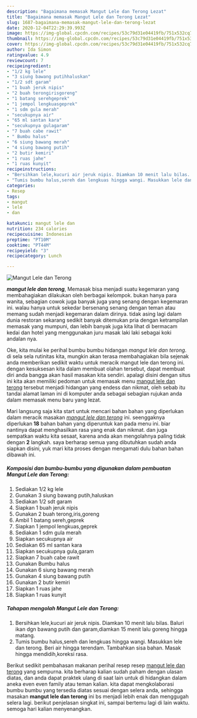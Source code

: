 ```yaml
---
description: "Bagaimana memasak Mangut Lele dan Terong Lezat"
title: "Bagaimana memasak Mangut Lele dan Terong Lezat"
slug: 1687-bagaimana-memasak-mangut-lele-dan-terong-lezat
date: 2020-12-04T22:29:39.993Z
image: https://img-global.cpcdn.com/recipes/53c79d31e04419fb/751x532cq70/mangut-lele-dan-terong-foto-resep-utama.jpg
thumbnail: https://img-global.cpcdn.com/recipes/53c79d31e04419fb/751x532cq70/mangut-lele-dan-terong-foto-resep-utama.jpg
cover: https://img-global.cpcdn.com/recipes/53c79d31e04419fb/751x532cq70/mangut-lele-dan-terong-foto-resep-utama.jpg
author: Ida Simon
ratingvalue: 4.9
reviewcount: 7
recipeingredient:
- "1/2 kg lele"
- "3 siung bawang putihhaluskan"
- "1/2 sdt garam"
- "1 buah jeruk nipis"
- "2 buah terongirisgoreng"
- "1 batang serehgeprek"
- "1 jempol lengkuasgeprek"
- "1 sdm gula merah"
- "secukupnya air"
- "65 ml santan kara"
- "secukupnya gulagaram"
- "7 buah cabe rawit"
- " Bumbu halus"
- "6 siung bawang merah"
- "4 siung bawang putih"
- "2 butir kemiri"
- "1 ruas jahe"
- "1 ruas kunyit"
recipeinstructions:
- "Bersihkan lele,kucuri air jeruk nipis. Diamkan 10 menit lalu bilas. Baluri ikan dgn bawang putih dan garam,diamkan 15 menit lalu goreng hingga matang."
- "Tumis bumbu halus,sereh dan lengkuas hingga wangi. Masukkan lele dan terong. Beri air hingga terendam. Tambahkan sisa bahan. Masak hingga mendidih,koreksi rasa."
categories:
- Resep
tags:
- mangut
- lele
- dan

katakunci: mangut lele dan 
nutrition: 234 calories
recipecuisine: Indonesian
preptime: "PT10M"
cooktime: "PT44M"
recipeyield: "3"
recipecategory: Lunch

---
```



![Mangut Lele dan Terong](https://img-global.cpcdn.com/recipes/53c79d31e04419fb/751x532cq70/mangut-lele-dan-terong-foto-resep-utama.jpg)

<b><i>mangut lele dan terong</i></b>, Memasak bisa menjadi suatu kegemaran yang membahagiakan dilakukan oleh berbagai kelompok. bukan hanya para wanita, sebagian cowok juga banyak juga yang senang dengan kegemaran ini. walau hanya untuk sekedar bersenang senang dengan teman atau memang sudah menjadi kegemaran dalam dirinya. tidak asing lagi dalam dunia restoran sekarang sedikit banyak ditemukan pria dengan ketrampilan memasak yang mumpuni, dan lebih banyak juga kita lihat di bermacam kedai dan hotel yang menggunakan juru masak laki laki sebagai koki andalan nya.



Oke, kita mulai ke perihal bumbu bumbu hidangan <i>mangut lele dan terong</i>. di sela sela rutinitas kita, mungkin akan terasa membahagiakan bila sejenak anda memberikan sedikit waktu untuk meracik mangut lele dan terong ini. dengan kesuksesan kita dalam membuat olahan tersebut, dapat membuat diri anda bangga akan hasil masakan kita sendiri. apalagi disini dengan situs ini kita akan memiliki pedoman untuk memasak menu <u>mangut lele dan terong</u> tersebut menjadi hidangan yang endess dan nikmat, oleh sebab itu tandai alamat laman ini di komputer anda sebagai sebagian rujukan anda dalam memasak menu baru yang lezat.


Mari langsung saja kita start untuk mencari bahan bahan yang diperlukan dalam meracik masakan <u><i>mangut lele dan terong</i></u> ini. seenggaknya diperlukan <b>18</b> bahan bahan yang diperuntuk kan pada menu ini. biar nantinya dapat menghasilkan rasa yang enak dan nikmat. dan juga sempatkan waktu kita sesaat, karena anda akan mengolahnya paling tidak dengan <b>2</b> langkah. saya berharap semua yang dibutuhkan sudah anda siapkan disini, yuk mari kita proses dengan mengamati dulu bahan bahan dibawah ini.

<!--inarticleads1-->

##### Komposisi dan bumbu-bumbu yang digunakan dalam pembuatan Mangut Lele dan Terong:

1. Sediakan 1/2 kg lele
1. Gunakan 3 siung bawang putih,haluskan
1. Sediakan 1/2 sdt garam
1. Siapkan 1 buah jeruk nipis
1. Gunakan 2 buah terong,iris,goreng
1. Ambil 1 batang sereh,geprek
1. Siapkan 1 jempol lengkuas,geprek
1. Sediakan 1 sdm gula merah
1. Siapkan secukupnya air
1. Sediakan 65 ml santan kara
1. Siapkan secukupnya gula,garam
1. Siapkan 7 buah cabe rawit
1. Gunakan  Bumbu halus
1. Gunakan 6 siung bawang merah
1. Gunakan 4 siung bawang putih
1. Gunakan 2 butir kemiri
1. Siapkan 1 ruas jahe
1. Siapkan 1 ruas kunyit




<!--inarticleads2-->

##### Tahapan mengolah Mangut Lele dan Terong:

1. Bersihkan lele,kucuri air jeruk nipis. Diamkan 10 menit lalu bilas. Baluri ikan dgn bawang putih dan garam,diamkan 15 menit lalu goreng hingga matang.
1. Tumis bumbu halus,sereh dan lengkuas hingga wangi. Masukkan lele dan terong. Beri air hingga terendam. Tambahkan sisa bahan. Masak hingga mendidih,koreksi rasa.




Berikut sedikit pembahasan makanan perihal resep resep <u>mangut lele dan terong</u> yang sempurna. kita berharap kalian sudah paham dengan ulasan diatas, dan anda dapat praktek ulang di saat lain untuk di hidangkan dalam aneka even even family atau teman kalian. kita dapat mengkolaborasi bumbu bumbu yang tersedia diatas sesuai dengan selera anda, sehingga masakan <b>mangut lele dan terong</b> ini bs menjadi lebih enak dan menggugah selera lagi. berikut penjelasan singkat ini, sampai bertemu lagi di lain waktu. semoga hari kalian menyenangkan.
